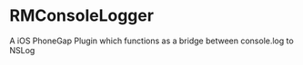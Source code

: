RMConsoleLogger
===============

A iOS PhoneGap Plugin which functions as a bridge between console.log to NSLog